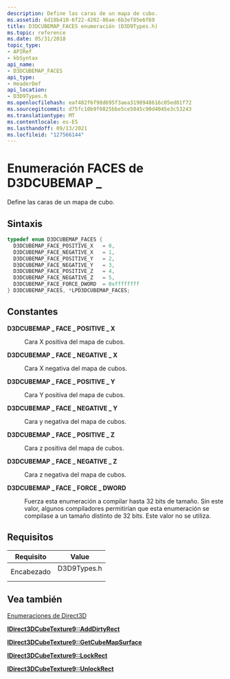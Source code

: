 ```yaml
---
description: Define las caras de un mapa de cubo.
ms.assetid: 6d18b410-6f22-4202-86ae-6b3ef85e6f69
title: D3DCUBEMAP_FACES enumeración (D3D9Types.h)
ms.topic: reference
ms.date: 05/31/2018
topic_type:
- APIRef
- kbSyntax
api_name:
- D3DCUBEMAP_FACES
api_type:
- HeaderDef
api_location:
- D3D9Types.h
ms.openlocfilehash: eaf482f6f98d695f3aea3198948616c05ed01f72
ms.sourcegitcommit: d75fc10b9f0825bbe5ce5045c90d4045e3c53243
ms.translationtype: MT
ms.contentlocale: es-ES
ms.lasthandoff: 09/13/2021
ms.locfileid: "127566144"
---
```

# <a name="d3dcubemap_faces-enumeration"></a>Enumeración FACES de D3DCUBEMAP \_

Define las caras de un mapa de cubo.

## <a name="syntax"></a>Sintaxis


```C++
typedef enum D3DCUBEMAP_FACES { 
  D3DCUBEMAP_FACE_POSITIVE_X   = 0,
  D3DCUBEMAP_FACE_NEGATIVE_X   = 1,
  D3DCUBEMAP_FACE_POSITIVE_Y   = 2,
  D3DCUBEMAP_FACE_NEGATIVE_Y   = 3,
  D3DCUBEMAP_FACE_POSITIVE_Z   = 4,
  D3DCUBEMAP_FACE_NEGATIVE_Z   = 5,
  D3DCUBEMAP_FACE_FORCE_DWORD  = 0xffffffff
} D3DCUBEMAP_FACES, *LPD3DCUBEMAP_FACES;
```



## <a name="constants"></a>Constantes

<dl> <dt>

<span id="D3DCUBEMAP_FACE_POSITIVE_X"></span><span id="d3dcubemap_face_positive_x"></span>**D3DCUBEMAP \_ FACE \_ POSITIVE \_ X**
</dt> <dd>

Cara X positiva del mapa de cubos.

</dd> <dt>

<span id="D3DCUBEMAP_FACE_NEGATIVE_X"></span><span id="d3dcubemap_face_negative_x"></span>**D3DCUBEMAP \_ FACE \_ NEGATIVE \_ X**
</dt> <dd>

Cara X negativa del mapa de cubos.

</dd> <dt>

<span id="D3DCUBEMAP_FACE_POSITIVE_Y"></span><span id="d3dcubemap_face_positive_y"></span>**D3DCUBEMAP \_ FACE \_ POSITIVE \_ Y**
</dt> <dd>

Cara Y positiva del mapa de cubos.

</dd> <dt>

<span id="D3DCUBEMAP_FACE_NEGATIVE_Y"></span><span id="d3dcubemap_face_negative_y"></span>**D3DCUBEMAP \_ FACE \_ NEGATIVE \_ Y**
</dt> <dd>

Cara y negativa del mapa de cubos.

</dd> <dt>

<span id="D3DCUBEMAP_FACE_POSITIVE_Z"></span><span id="d3dcubemap_face_positive_z"></span>**D3DCUBEMAP \_ FACE \_ POSITIVE \_ Z**
</dt> <dd>

Cara z positiva del mapa de cubos.

</dd> <dt>

<span id="D3DCUBEMAP_FACE_NEGATIVE_Z"></span><span id="d3dcubemap_face_negative_z"></span>**D3DCUBEMAP \_ FACE \_ NEGATIVE \_ Z**
</dt> <dd>

Cara z negativa del mapa de cubos.

</dd> <dt>

<span id="D3DCUBEMAP_FACE_FORCE_DWORD"></span><span id="d3dcubemap_face_force_dword"></span>**D3DCUBEMAP \_ FACE \_ FORCE \_ DWORD**
</dt> <dd>

Fuerza esta enumeración a compilar hasta 32 bits de tamaño. Sin este valor, algunos compiladores permitirían que esta enumeración se compilase a un tamaño distinto de 32 bits. Este valor no se utiliza.

</dd> </dl>

## <a name="requirements"></a>Requisitos



| Requisito | Value |
|-------------------|----------------------------------------------------------------------------------------|
| Encabezado<br/> | <dl> <dt>D3D9Types.h</dt> </dl> |



## <a name="see-also"></a>Vea también

<dl> <dt>

[Enumeraciones de Direct3D](dx9-graphics-reference-d3d-enums.md)
</dt> <dt>

[**IDirect3DCubeTexture9::AddDirtyRect**](/windows/win32/api/d3d9helper/nf-d3d9helper-idirect3dcubetexture9-adddirtyrect)
</dt> <dt>

[**IDirect3DCubeTexture9::GetCubeMapSurface**](/windows/win32/api/d3d9helper/nf-d3d9helper-idirect3dcubetexture9-getcubemapsurface)
</dt> <dt>

[**IDirect3DCubeTexture9::LockRect**](/windows/win32/api/d3d9helper/nf-d3d9helper-idirect3dcubetexture9-lockrect)
</dt> <dt>

[**IDirect3DCubeTexture9::UnlockRect**](/windows/win32/api/d3d9helper/nf-d3d9helper-idirect3dcubetexture9-unlockrect)
</dt> </dl>

 

 
